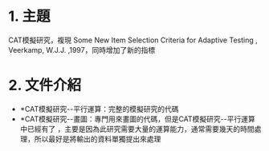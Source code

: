 # 1. 主題
CAT模擬研究，複現 Some New Item Selection Criteria for Adaptive Testing , Veerkamp, W.J.J. ,1997，同時增加了新的指標

# 2. 文件介紹
- *CAT模擬研究--平行運算：完整的模擬研究的代碼
- *CAT模擬研究--畫圖：專門用來畫圖的代碼，但是CAT模擬研究--平行運算中已經有了
  ，主要是因為此研究需要大量的運算能力，通常需要幾天的時間處理，所以最好是將輸出的資料單獨提出來處理
